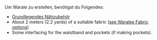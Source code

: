 Um Warale zu erstellen, benötigst du Folgendes:

-   [Grundlegendes Nähzubehör](/docs/sewing/basic-sewing-supplies)
-   About 2 meters (2.2 yards) of a suitable fabric ([see Waralee Fabric options](/docs/patterns/waralee/fabric/))
-   Some interfacing for the waistband and pockets (if making pockets).
